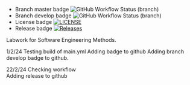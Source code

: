 * Branch master badge ![GitHub Workflow Status (branch)](https://img.shields.io/github/actions/workflow/status/meglou752/sem/main.yml?branch=master)
* Branch develop badge ![GitHub Workflow Status (branch)](https://img.shields.io/github/actions/workflow/status/meglou752/sem/main.yml?branch=develop)
* License badge [![LICENSE](https://img.shields.io/github/license/meglou752/sem.svg?style=flat-square)](https://github.com/meglou752/sem/blob/master/LICENSE)
* Release badge [![Releases](https://img.shields.io/github/release/meglou752/sem/all.svg?style=flat-square)](https://github.com/meglou752/sem/releases)



Labwork for Software Engineering Methods.

1/2/24
Testing build of main.yml
Adding badge to github
Adding branch develop badge to github.

22/2/24
Checking workflow  
Adding release to github